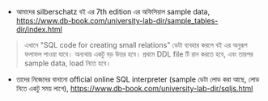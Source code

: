 - আমাদের silberschatz বই এর 7th edition এর অফিসিয়াল sample data,
https://www.db-book.com/university-lab-dir/sample_tables-dir/index.html

> এখানে "SQL code for creating small relations" ডেটা ব্যবহার করলে বই এর অনুরূপ ফলাফল পাওয়া যাবে। অন্যথায় একটু বড় উত্তর হবে। প্রথমে DDL file টি রান করতে হবে, এবং তারপর sample data, load নিতে হবে।

- তাদের নিজেদের বানানো official online SQL interpreter (sample ডেটা লোড করা আছে, লোড নিতে একটু সময় লাগে),
https://www.db-book.com/university-lab-dir/sqljs.html
